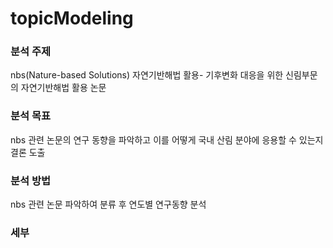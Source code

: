 # topicModeling

### 분석 주제 
nbs(Nature-based Solutions) 자연기반해법 활용- 기후변화 대응을 위한 신림부문의 자연기반해법 활용 논문

### 분석 목표 
nbs 관련 논문의 연구 동향을 파악하고 이를 어떻게 국내 산림 분야에 응용할 수 있는지 결론 도출 

### 분석 방법 
nbs 관련 논문 파악하여 분류 후 연도별 연구동향 분석 


### 세부 
